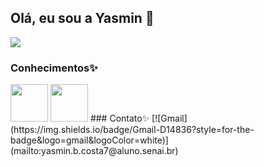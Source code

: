 ## Olá, eu sou a Yasmin 👋

<img src="https://i.pinimg.com/originals/fa/4d/a2/fa4da2be45ac694f0e55c4125e5b68d4.gif" />

### Conhecimentos✨
<div style="display: inline_block">
  <img  height="60" windth="60" src="https://cdn.jsdelivr.net/gh/devicons/devicon/icons/html5/html5-original.svg" />
  <img  height="60" windth="60" src="https://cdn3d.iconscout.com/3d/free/thumb/free-c-language-3d-icon-download-in-png-blend-fbx-gltf-file-formats--logo-mobile-developer-programming-pack-logos-icons-5453029.png?f=webp" />
### Contato✨
[![Gmail](https://img.shields.io/badge/Gmail-D14836?style=for-the-badge&logo=gmail&logoColor=white)](mailto:yasmin.b.costa7@aluno.senai.br)
